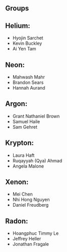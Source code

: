 ## Groups

## Helium:
* Hyojin Sarchet
* Kevin Buckley
* Ai Yen Tam

## Neon:
* Mahwash Mahr
* Brandon Sears
* Hannah Aurand

## Argon:
* Grant Nathaniel Brown
* Samuel Haile
* Sam Gehret

## Krypton:
* Laura Haft
* Ruqayyah (Qya) Ahmad
* Angela Malone

## Xenon:
* Mei Chen
* Nhi Hong Nguyen
* Daniel Freudberg

## Radon:
* Hoangphuc Timmy Le
* Jeffrey Heller
* Jonathan Fragale
